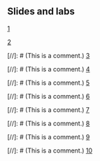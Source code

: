 ## Slides and labs

[1](https://www.dropbox.com/sh/xg557u5l2iq06lx/AAAG4eWBw26mVOrwmR5Ay8qNa?dl=0)

[2](https://www.dropbox.com/sh/a1ic59qjke42ysz/AAAWbpB40zROT1BXvZ1TZyP_a?dl=0)

[//]: # (This is a comment.) [3](https://www.dropbox.com/sh/cerhnti1qk6jn19/AABXmiPd7RpEZoY6vckR3AEpa?dl=0)

[//]: # (This is a comment.) [4](https://www.dropbox.com/sh/blajmmsftxky1ai/AAAV736OVn-bhQ65yKLAOKm6a?dl=0)

[//]: # (This is a comment.) [5](https://www.dropbox.com/sh/8lnx8poc39fcxdt/AADpjicWpgnAU4ynYV0QyPa-a?dl=0)

[//]: # (This is a comment.) [6](https://www.dropbox.com/sh/kyawf6200wbftuy/AACsSxww4TSLS4y4RhMkqHnha?dl=0)

[//]: # (This is a comment.) [7](https://www.dropbox.com/sh/qi1ncl5w0ha5nb2/AAA-85J6C2Vkaz_c0VXjnelza?dl=0)

[//]: # (This is a comment.) [8](https://www.dropbox.com/sh/329jwttlehmdul7/AAB9D25UyrWnj-y7Dm0ucxZBa?dl=0)

[//]: # (This is a comment.) [9](https://www.dropbox.com/sh/wk96kco8eqb00cc/AADRSHoGF3nz7wlH01Z0-o9xa?dl=0)

[//]: # (This is a comment.) [10](https://www.dropbox.com/sh/kchyfs33ie0e5wp/AADSRSTOXyZBJSSzp_3pRJKga?dl=0)
